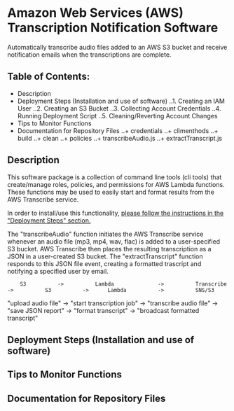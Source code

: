 # Amazon Web Services (AWS) Transcription Notification Software
Automatically transcribe audio files added to an AWS S3 bucket and receive notification emails when the transcriptions are complete.

## Table of Contents:

+ Description
+ Deployment Steps (Installation and use of software)
..1. Creating an IAM User
..2. Creating an S3 Bucket
..3. Collecting Account Credentials
..4. Running Deployment Script
..5. Cleaning/Reverting Account Changes 
+ Tips to Monitor Functions
+ Documentation for Repository Files
..+ credentials
..+ climenthods
..+ build
..+ clean 
..+ policies
..+ transcribeAudio.js
..+ extractTranscript.js

## Description
This software package is a collection of command line tools (cli tools) that create/manage roles, policies, and permissions for AWS Lambda functions. These functions may be used to easily start and format results from the AWS Transcribe service.  

In order to install/use this functionality, [please follow the instructions in the "Deployment Steps" section.](./README.md#deployment-steps)

The "transcribeAudio" function initiates the AWS Transcribe service whenever an audio file (mp3, mp4, wav, flac) is added to a user-specified S3 bucket.  AWS Transcribe then places the resulting transcription as a JSON in a user-created S3 bucket.  The "extractTranscript" function responds to this JSON file event, creating a formatted trascript and notifying a specified user by email.

        S3          ->          Lambda              ->          Transcribe      ->          S3          ->      Lambda          ->          SNS/S3
"upload audio file" ->  "start transcription job"   -> "transcribe audio file"  ->  "save JSON report"  ->  "format transcript" -> "broadcast formatted transcript"

## Deployment Steps (Installation and use of software)
## Tips to Monitor Functions
## Documentation for Repository Files

